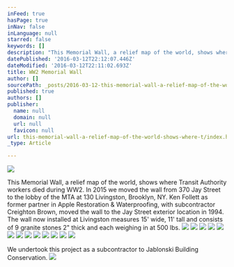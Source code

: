 ```yaml
---
inFeed: true
hasPage: true
inNav: false
inLanguage: null
starred: false
keywords: []
description: "This Memorial Wall, a relief map of the world, shows where Transit Authority workers died during WW2. In 2015 we moved the wall from 370 Jay Street to the lobby of the MTA at 130 Livingston, Brooklyn, NY. Ken Follett as former partner in Apple Restoration & Waterproofing, with subcontractor Creighton Brown, moved the wall to the Jay Street exterior location in 1994. The wall now installed at Livingston measures 15' wide, 11' tall and consists of 9 granite stones 2\" thick and each weighing in at 500 lbs."
datePublished: '2016-03-12T22:12:07.446Z'
dateModified: '2016-03-12T22:11:02.693Z'
title: WW2 Memorial Wall
author: []
sourcePath: _posts/2016-03-12-this-memorial-wall-a-relief-map-of-the-world-shows-where-t.md
published: true
authors: []
publisher:
  name: null
  domain: null
  url: null
  favicon: null
url: this-memorial-wall-a-relief-map-of-the-world-shows-where-t/index.html
_type: Article

---
```

![](https://the-grid-user-content.s3-us-west-2.amazonaws.com/5ef5d8c6-e5a8-408d-aa83-40c80d760ae3.jpg)

This Memorial Wall, a relief map of the world, shows where Transit Authority workers died during WW2\. In 2015 we moved the wall from 370 Jay Street to the lobby of the MTA at 130 Livingston, Brooklyn, NY. Ken Follett as former partner in Apple Restoration & Waterproofing, with subcontractor Creighton Brown, moved the wall to the Jay Street exterior location in 1994\. The wall now installed at Livingston measures 15' wide, 11' tall and consists of 9 granite stones 2" thick and each weighing in at 500 lbs.
![](https://the-grid-user-content.s3-us-west-2.amazonaws.com/5608c999-3260-405b-aa42-9e2527e30606.jpg)
![](https://the-grid-user-content.s3-us-west-2.amazonaws.com/500fd28b-a564-4573-b40e-37501f590a29.jpg)
![](https://the-grid-user-content.s3-us-west-2.amazonaws.com/53573452-58b7-4f98-a48d-855887cf3b4e.jpg)
![](https://the-grid-user-content.s3-us-west-2.amazonaws.com/359b97f7-a462-469e-9066-ca783452a3ea.jpg)
![](https://the-grid-user-content.s3-us-west-2.amazonaws.com/46513e42-f819-4022-97b7-0c7a11bd936b.jpg)
![](https://the-grid-user-content.s3-us-west-2.amazonaws.com/3621099f-3580-4894-9a32-b1164c046be1.jpg)
![](https://the-grid-user-content.s3-us-west-2.amazonaws.com/d1c44e06-36d1-422a-9656-be114a233d42.jpg)
![](https://the-grid-user-content.s3-us-west-2.amazonaws.com/0a8b1d60-dce9-431e-a14d-d43f7d91f9ec.jpg)
![](https://the-grid-user-content.s3-us-west-2.amazonaws.com/a560d9c5-fdb5-4f35-9d43-67a0b4975313.jpg)
![](https://the-grid-user-content.s3-us-west-2.amazonaws.com/cf45c3fd-1926-4af0-a135-dc47492ce857.jpg)
![](https://the-grid-user-content.s3-us-west-2.amazonaws.com/34dcf911-0646-4e87-a012-6e4f82a8f512.jpg)
![](https://the-grid-user-content.s3-us-west-2.amazonaws.com/60a0fce3-bad5-4376-bb5b-4e34dd3929dd.jpg)
![](https://the-grid-user-content.s3-us-west-2.amazonaws.com/395056f2-8d4f-48ac-8322-19d1163c14fd.jpg)

We undertook this project as a subcontractor to Jablonski Building Conservation.
![](https://the-grid-user-content.s3-us-west-2.amazonaws.com/5e5ffa30-b75d-4834-9190-b1a62a4cc922.jpg)